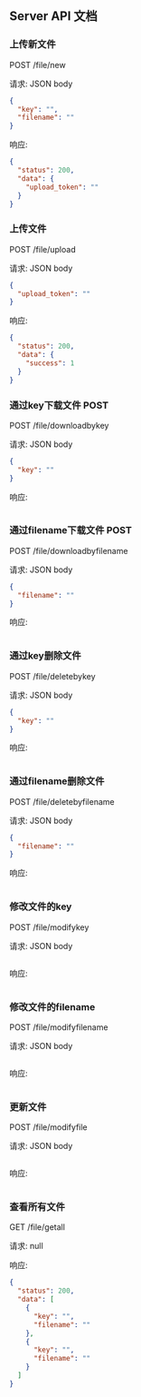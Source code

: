 ## Server API 文档

### 上传新文件

POST /file/new

请求: JSON body

```json
{
  "key": "",
  "filename": ""
}
```

响应:

```json
{
  "status": 200,
  "data": {
    "upload_token": ""
  }
}
```

### 上传文件

POST /file/upload

请求: JSON body

```json
{
  "upload_token": ""
}
```

响应:

```json
{
  "status": 200,
  "data": {
    "success": 1
  }
}
```

### 通过key下载文件 POST

POST /file/downloadbykey

请求: JSON body

```json
{
  "key": ""
}
```

响应:

```json
```

### 通过filename下载文件 POST

POST /file/downloadbyfilename

请求: JSON body

```json
{
  "filename": ""
}
```

响应:

```json

```

### 通过key删除文件

POST /file/deletebykey

请求: JSON body

```json
{
  "key": ""
}
```

响应:

```json

```

### 通过filename删除文件

POST /file/deletebyfilename

请求: JSON body

```json
{
  "filename": ""
}
```

响应:

```json

```

### 修改文件的key

POST /file/modifykey

请求: JSON body

```json
```

响应:

```json
```

### 修改文件的filename

POST /file/modifyfilename

请求: JSON body

```json

```

响应:

```json

```

### 更新文件

POST /file/modifyfile

请求: JSON body

```json

```

响应:

```json

```

### 查看所有文件

GET /file/getall

请求: null

响应:

```json
{
  "status": 200,
  "data": [
    {
      "key": "",
      "filename": ""
    },
    {
      "key": "",
      "filename": ""
    }
  ]
}
```